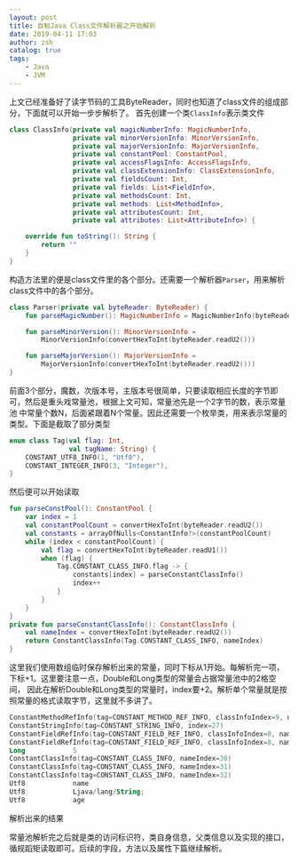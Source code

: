 ```yaml
---
layout: post
title: 自制Java Class文件解析器之开始解析
date: 2019-04-11 17:03
author: zsh
catalog: true
tags:
    - Java
    - JVM
---
```


上文已经准备好了读字节码的工具ByteReader，同时也知道了class文件的组成部分，下面就可以开始一步步解析了。
首先创建一个类`ClassInfo`表示类文件
```kotlin
class ClassInfo(private val magicNumberInfo: MagicNumberInfo,
                private val minorVersionInfo: MinorVersionInfo,
                private val majorVersionInfo: MajorVersionInfo,
                private val constantPool: ConstantPool,
                private val accessFlagsInfo: AccessFlagsInfo,
                private val classExtensionInfo: ClassExtensionInfo,
                private val fieldsCount: Int,
                private val fields: List<FieldInfo>,
                private val methodsCount: Int,
                private val methods: List<MethodInfo>,
                private val attributesCount: Int,
                private val attributes: List<AttributeInfo>) {

    override fun toString(): String {
        return ""
    }
}
```
构造方法里的便是class文件里的各个部分。还需要一个解析器`Parser`，用来解析class文件中的各个部分。
```kotlin
class Parser(private val byteReader: ByteReader) {
    fun parseMagicNumber(): MagicNumberInfo = MagicNumberInfo(byteReader.readU4())

    fun parseMinorVersion(): MinorVersionInfo =
        MinorVersionInfo(convertHexToInt(byteReader.readU2()))

    fun parseMajorVersion(): MajorVersionInfo =
        MajorVersionInfo(convertHexToInt(byteReader.readU2()))
}
```
前面3个部分，魔数，次版本号，主版本号很简单，只要读取相应长度的字节即可，然后是重头戏常量池，根据上文可知，常量池先是一个2字节的数，表示常量池
中常量个数N，后面紧跟着N个常量。因此还需要一个枚举类，用来表示常量的类型。下面是截取了部分类型
```kotlin
enum class Tag(val flag: Int,
               val tagName: String) {
    CONSTANT_UTF8_INFO(1, "Utf8"),
    CONSTANT_INTEGER_INFO(3, "Integer"),
}
```
然后便可以开始读取
```kotlin
fun parseConstPool(): ConstantPool {
    var index = 1
    val constantPoolCount = convertHexToInt(byteReader.readU2())
    val constants = arrayOfNulls<ConstantInfo?>(constantPoolCount)
    while (index < constantPoolCount) {
        val flag = convertHexToInt(byteReader.readU1())
        when (flag) {
            Tag.CONSTANT_CLASS_INFO.flag -> {
                constants[index] = parseConstantClassInfo()
                index++
            }
        }
    }
}
private fun parseConstantClassInfo(): ConstantClassInfo {
    val nameIndex = convertHexToInt(byteReader.readU2())
    return ConstantClassInfo(Tag.CONSTANT_CLASS_INFO, nameIndex)
}
```
这里我们使用数组临时保存解析出来的常量，同时下标从1开始。每解析完一项，下标+1。这里要注意一点，Double和Long类型的常量会占据常量池中的2格空间，
因此在解析Double和Long类型的常量时，index要+2。解析单个常量就是按照常量的格式读取字节，这里就不多讲了。
```kotlin
ConstantMethodRefInfo(tag=CONSTANT_METHOD_REF_INFO, classInfoIndex=9, nameAndTypeInfoIndex=26)
ConstantStringInfo(tag=CONSTANT_STRING_INFO, index=27)
ConstantFieldRefInfo(tag=CONSTANT_FIELD_REF_INFO, classInfoIndex=8, nameAndTypeInfoIndex=28)
ConstantFieldRefInfo(tag=CONSTANT_FIELD_REF_INFO, classInfoIndex=8, nameAndTypeInfoIndex=29)
Long			5
ConstantClassInfo(tag=CONSTANT_CLASS_INFO, nameIndex=30)
ConstantClassInfo(tag=CONSTANT_CLASS_INFO, nameIndex=31)
ConstantClassInfo(tag=CONSTANT_CLASS_INFO, nameIndex=32)
Utf8			name
Utf8			Ljava/lang/String;
Utf8			age
```
解析出来的结果

常量池解析完之后就是类的访问标识符，类自身信息，父类信息以及实现的接口，循规蹈矩读取即可。后续的字段，方法以及属性下篇继续解析。